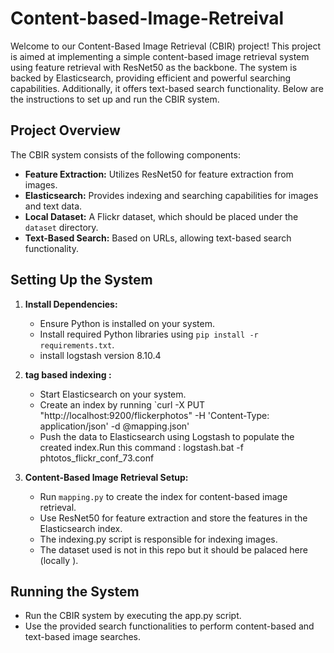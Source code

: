 # Content-based-Image-Retreival

Welcome to our Content-Based Image Retrieval (CBIR) project! This project is aimed at implementing a simple content-based image retrieval system using feature retrieval with ResNet50 as the backbone. The system is backed by Elasticsearch, providing efficient and powerful searching capabilities. Additionally, it offers text-based search functionality. Below are the instructions to set up and run the CBIR system.

## Project Overview

The CBIR system consists of the following components:
- **Feature Extraction:** Utilizes ResNet50 for feature extraction from images.
- **Elasticsearch:** Provides indexing and searching capabilities for images and text data.
- **Local Dataset:** A Flickr dataset, which should be placed under the `dataset` directory.
- **Text-Based Search:** Based on URLs, allowing text-based search functionality.

## Setting Up the System

1. **Install Dependencies:**
   - Ensure Python is installed on your system.
   - Install required Python libraries using `pip install -r requirements.txt`.
   - install logstash  version 8.10.4

2. **tag based indexing :**
   - Start Elasticsearch on your system.
   - Create an index by running `curl -X PUT "http://localhost:9200/flickerphotos" -H 'Content-Type: application/json' -d @mapping.json'
   - Push the data to Elasticsearch using Logstash to populate the created index.Run this command : logstash.bat -f phtotos_flickr_conf_73.conf

3. **Content-Based Image Retrieval Setup:**
   - Run `mapping.py` to create the index for content-based image retrieval.
   - Use ResNet50 for feature extraction and store the features in the Elasticsearch index.
   -  The indexing.py script is responsible for indexing images.
   - The dataset used is not  in this repo but it should be palaced here (locally ).

## Running the System
- Run the CBIR system by executing the app.py script.
- Use the provided search functionalities to perform content-based and text-based image searches.




